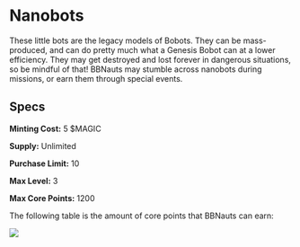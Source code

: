 # Nanobots

These little bots are the legacy models of Bobots. They can be mass-produced, and can do pretty much what a Genesis Bobot can at a lower efficiency. They may get destroyed and lost forever in dangerous situations, so be mindful of that! BBNauts may stumble across nanobots during missions, or earn them through special events.&#x20;

## Specs

**Minting Cost:** 5 $MAGIC

**Supply:** Unlimited

**Purchase Limit:** 10

**Max Level:** 3

**Max Core Points:** 1200

The following table is the amount of core points that BBNauts can earn:

![](<../../.gitbook/assets/Nanobot\_levels (1).png>)





